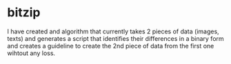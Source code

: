 # bitzip
I have created and algorithm that currently takes 2 pieces of data (images, texts) and generates a script that identifies their differences in a binary form and creates a guideline to create the 2nd piece of data from the first one wihtout any loss.

